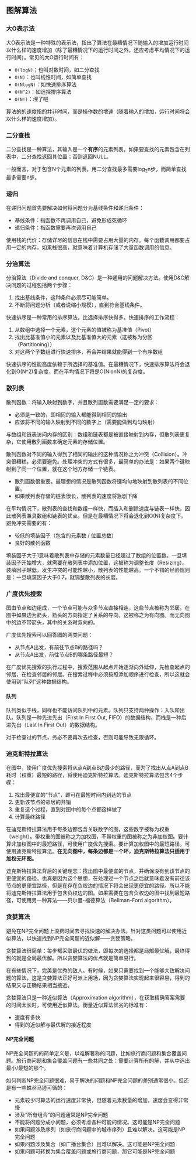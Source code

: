 图解算法
-------


### 大O表示法

大O表示法是一种特殊的表示法，指出了算法在最糟情况下随输入的增加运行时间以什么样的速度增加（除了最糟情况下的运行时间之外，还应考虑平均情况下的运行时间）。常见的大O运行时间有：
* `O(logN)`；也叫对数时间，如二分查找
* `O(N)`：也叫线性时间，如简单查找
* `O(NlogN)`：如快速排序算法
* `O(N^2)`：如选择排序算法
* `O(N!)`：埋了吧

算法的的速度指的并非时间，而是操作数的增速（随着输入的增加，运行时间将会以什么样的速度增加）。


### 二分查找

二分查找是一种算法，其输入是一个**有序**的元素列表。如果要查找的元素包含在列表中，二分查找返回其位置；否则返回NULL。

一般而言，对于包含N个元素的列表，用二分查找最多需要log<sub>2</sub>n步，而简单查找最多需要n步。


### 递归

在递归问题首先要解决如何将问题分为基线条件和递归条件：
 * 基线条件：指函数不再调用自己，避免形成死循环
 * 递归条件：指函数需要再次调用自己

使用栈的代价：存储详尽的信息在栈中需要占用大量的内存。每个函数调用都要占用一定的内存。如果栈很高，就意味着计算机存储了大量函数调用的信息。


### 分治算法

分治算法（Divide and conquer, D&C）是一种通用的问题解决方法。使用D&C解决问题的过程包括两个步骤：
 1. 找出基线条件，这种条件必须尽可能简单。
 2. 不断将问题分析（或者说缩小规模），直到符合基线条件。

快速排序是一种常用的排序算法，比选择排序快得多。快速排序的工作流程：
 1. 从数组中选择一个元素，这个元素的值被称为基准值（Pivot）
 2. 找出比基准值小的元素以及比基准值大的元素（这被称为分区（Partitioning））
 3. 对这两个子数组进行快速排序，再合并结果就能得到一个有序数组

快速排序的性能高度依赖于所选择的基准值。在最糟情况下，快速排序算法将会退化到O(N^2)复杂度，而在平均情况下将是O(NlonN)的复杂度。


### 散列表

散列函数：将输入映射到数字，并且散列函数需要满足一定的要求：
 * 必须是一致的，即相同的输入都能得到相同的输出
 * 应该将不同的输入映射到不同的数字上（需要能做到均匀映射）

与数组和链表访问内存的区别：数组和链表都是被直接映射到内存，但散列表更复杂，它使用散列函数来确定元素的存储位置。

散列函数对不同的输入得到了相同的输出的这种情况称之为冲突（Collision）。冲突很糟糕，必须要避免。处理冲突的方式有很多，最简单的办法是：如果两个键映射到了同一个位置，就在这个地方存储一个链表。
 * 散列函数很重要。最理想的情况是散列函数将键均匀地映射到散列表的不同位置。
 * 如果散列表存储的链表很长，散列表的速度将急剧下降

在平均情况下，散列表的查找和数组一样快，而插入和删除速度与链表一样快，因此散列表兼具数组和链表的优点。但是在最糟情况下将会退化到O(N)复杂度下。避免冲突需要的有：
 * 较低的填装因子（包含的元素数 / 位置总数）
 * 良好的散列函数

填装因子大于1意味着散列表中存储的元素数量已经超过了数组的位置数。一旦填装因子开始增大，就需要在散列表中添加位置，这被称为调整长度（Resizing）。装填因子越低，发生冲突的可能性越小，散列表的性能越高。一个不错的经验规则是：一旦填装因子大于0.7，就调整散列表的长度。


### 广度优先搜索

图由节点和边组成，一个节点可能与众多节点直接相连，这些节点被称为邻居。在图中如果边为箭头，箭头的方向指定了关系的导向，这被称之为有向图。而无向图中的边不带箭头，其中的关系时双向的。

广度优先搜索可以回答图的两类问题：
 * 从节点A出发，有前往节点B的路径吗？
 * 从节点A出发，前往节点B的哪条路径最短？

在广度优先搜索的执行过程中，搜索范围从起点开始逐渐向外延伸，先检查起点的邻居，在检查邻居的邻居。在搜索过程中必须按照添加顺序进行检查，所以这就会使用到“队列”这种数据结构。

#### 队列

队列类似于栈，同样也不能访问队列中的元素。队列只支持两种操作：入队和出队。队列是一种先进先出（First In First Out, FIFO）的数据结构，而栈是一种后进先出（Last In First Out）的数据结构。

对于检查过的节点，务必不要再次去检查，否则可能导致无限循环。


### 迪克斯特拉算法

在图中，使用广度优先搜索将从点A到点B边最少的路径，而为了找出从点A到点B耗时（权重）最短的路径，将使用迪克斯特拉算法。迪克斯特拉算法包含4个步骤：
 1. 找出最便宜的“节点”，即可在最短时间内到达的节点
 2. 更新该节点的邻居的开销
 3. 重复这个过程，直到对图中的每个点都这样做了
 4. 计算最终路径

在迪克斯特拉算法用于每条边都包含关联数字的图，这些数字被称为权重（weight）。带权重的图被称之为加权图，不带权重的图被称之为非加权图。要计算非加权图中的最短路径，可使用广度优先搜索。要计算加权图中的最短路径，可使用迪克斯特拉算法。**在无向图中，每条边都是一个环，迪克斯特拉算法只适用于加权无环图。**

迪克斯特拉算法背后的关键理念：找出图中最便宜的节点，并确保没有到该节点的更便宜的路径。也真是因为这个思想，在处理过一个节点之后就意味着没有前往该节点的更便宜路径，但是在存在负权边的情况下将会出现更便宜的路径。所以不能将迪克斯特拉算法用于包含负权边的图。如果需要在包含负权边的图中找到最短路径，可使用另一种算法——贝尔曼-福德算法（Bellman-Ford algorithm）。


### 贪婪算法

避免在NP完全问题上浪费时间去寻找快速的解决办法。针对这类问题可以使用近似算法，以快速找到NP完全问题的近似解——贪婪策略。

贪婪算法很简单：每步都采取最优的做法，即每次的选择都是局部最优解，最终得到的就是全局最优解。所以贪婪算法的优点就是简单易行。

在有些情况下，完美是优秀的敌人。有时候，如果只需要找到一个能够大致解决问题的算法，这是贪婪算法正好可派上用场，因为贪婪算法实现起来很容易，得到的结果又与正确结果相当接近。

贪婪算法只是一种近似算法（Approximation algorithm），在获取精确答案需要的时间太长时，可使用近似算法。衡量近似算法优劣的标准有：
 * 速度有多快
 * 得到的近似解与最优解的接近程度

#### NP完全问题

NP完全问题的的简单定义是，以难解著称的问题，比如旅行商问题和集合覆盖问题。旅行商问题和集合覆盖问题有一些共同之处：需要计算所有的解，并从中选出最小/最短的那个。

如何判断NP完全问题很难，易于解决的问题和NP完全问题的差别通常很小。但还是有一些蛛丝马迹可循的：
 * 元素较少时算法的运行速度非常快，但随着元素数量的增加，速度会变得非常慢
 * 涉及“所有组合”的问题通常是NP完全问题
 * 不能将问题分成小问题，必须考虑各种可能的情况。这可能是NP完全问题
 * 如果问题涉及序列（如旅行商问题中的城市序列）且难以解决。这可能是NP完全问题
 * 如果问题涉及集合（如广播台集合）且难以解决。这可能是NP完全问题
 * 如果问题可转换为集合覆盖问题或旅行商问题，那它可能是NP完全问题
